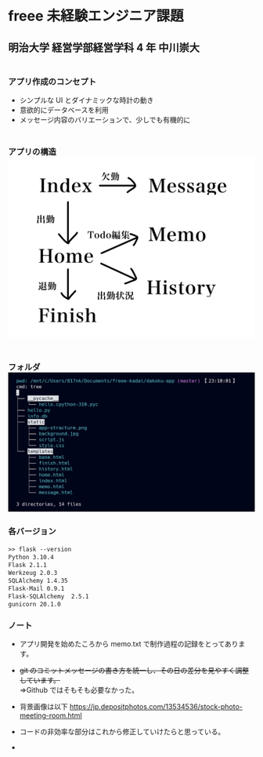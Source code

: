 # freee 未経験エンジニア課題

## 明治大学 経営学部経営学科 4 年 中川崇大

### <br>アプリ作成のコンセプト

- シンプルな UI とダイナミックな時計の動き
- 意欲的にデータベースを利用
- メッセージ内容のバリエーションで、少しでも有機的に

### <p><br>アプリの構造<img src="/dakoku-app/static/app-stracture.png" alt="error" /></p>

### <p><br>フォルダ<img src="/dakoku-app/static/app-tree.png" alt="error" /></p>

### 各バージョン

```
>> flask --version
Python 3.10.4
Flask 2.1.1
Werkzeug 2.0.3
SQLAlchemy 1.4.35
Flask-Mail 0.9.1
Flask-SQLAlchemy  2.5.1
gunicorn 20.1.0
```

### ノート

- アプリ開発を始めたころから memo.txt で制作過程の記録をとってあります。
- ~~git のコミットメッセージの書き方を統一し、その日の差分を見やすく調整しています。~~
  <br>⇒Github ではそもそも必要なかった。

- 背景画像は以下
  https://jp.depositphotos.com/13534536/stock-photo-meeting-room.html
- コードの非効率な部分はこれから修正していけたらと思っている。
-
